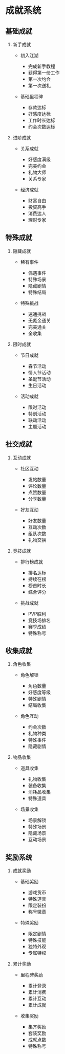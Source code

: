 # 成就系统

## 基础成就
1. 新手成就
   - 初入江湖
     * 完成新手教程
     * 获得第一份工作
     * 第一次约会
     * 第一次送礼
   
   - 基础里程碑
     * 存款达标
     * 好感度达标
     * 工作时长达标
     * 约会次数达标

2. 进阶成就
   - 关系成就
     * 好感度满级
     * 完美约会
     * 礼物大师
     * 关系专家
   
   - 经济成就
     * 财富自由
     * 投资高手
     * 消费达人
     * 理财专家

## 特殊成就
1. 隐藏成就
   - 稀有事件
     * 偶遇事件
     * 特殊场景
     * 隐藏剧情
     * 特殊结局
   
   - 特殊挑战
     * 速通挑战
     * 无氪金通关
     * 完美通关
     * 全收集

2. 限时成就
   - 节日成就
     * 春节活动
     * 情人节活动
     * 圣诞节活动
     * 生日活动
   
   - 活动成就
     * 限时活动
     * 特别活动
     * 联动活动
     * 主题活动

## 社交成就
1. 互动成就
   - 社区互动
     * 发帖数量
     * 评论数量
     * 点赞数量
     * 分享数量
   
   - 好友互动
     * 好友数量
     * 互动次数
     * 组队次数
     * 礼物交换

2. 竞技成就
   - 排行榜成就
     * 排名达标
     * 持续在榜
     * 榜首时长
     * 综合评分
   
   - 挑战成就
     * PVP胜利
     * 竞技场排名
     * 赛季成绩
     * 特殊称号

## 收集成就
1. 角色收集
   - 角色解锁
     * 角色数量
     * 好感度等级
     * 特殊剧情
     * 结局收集
   
   - 角色互动
     * 约会次数
     * 礼物种类
     * 特殊事件
     * 隐藏剧情

2. 物品收集
   - 道具收集
     * 礼物收集
     * 装备收集
     * 消耗品收集
     * 特殊道具
   
   - 场景收集
     * 场景解锁
     * 特殊场景
     * 隐藏场景
     * 互动场景

## 奖励系统
1. 成就奖励
   - 基础奖励
     * 游戏货币
     * 特殊道具
     * 限定装扮
     * 称号徽章
   
   - 特殊奖励
     * 限定剧情
     * 特殊技能
     * 独特外观
     * 专属特权

2. 累计奖励
   - 里程碑奖励
     * 累计登录
     * 累计消费
     * 累计互动
     * 累计成就
   
   - 收集奖励
     * 集齐奖励
     * 套装奖励
     * 成就点数
     * 特殊称号
